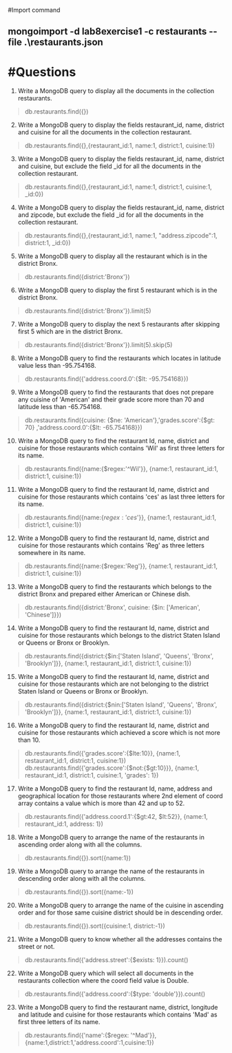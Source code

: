 #Import command

mongoimport -d lab8exercise1 -c restaurants --file .\restaurants.json
----------------------------------------------------------------------

#Questions
=================================================

1. Write a MongoDB query to display all the documents in the collection restaurants.

> db.restaurants.find({})

2. Write a MongoDB query to display the fields restaurant_id, name, district and cuisine for all the documents in the collection restaurant.

> db.restaurants.find({},{restaurant_id:1, name:1, district:1, cuisine:1})

3. Write a MongoDB query to display the fields restaurant_id, name, district and cuisine, but exclude the field _id for all the documents in the collection restaurant.

> db.restaurants.find({},{restaurant_id:1, name:1, district:1, cuisine:1, _id:0})

4. Write a MongoDB query to display the fields restaurant_id, name, district and zipcode, but exclude the field _id for all the documents in the collection restaurant.

> db.restaurants.find({},{restaurant_id:1, name:1, "address.zipcode":1, district:1, _id:0})

5. Write a MongoDB query to display all the restaurant which is in the district Bronx.

> db.restaurants.find({district:'Bronx'})

6. Write a MongoDB query to display the first 5 restaurant which is in the district Bronx.

> db.restaurants.find({district:'Bronx'}).limit(5)

7. Write a MongoDB query to display the next 5 restaurants after skipping first 5 which are in the district Bronx.

> db.restaurants.find({district:'Bronx'}).limit(5).skip(5)

8. Write a MongoDB query to find the restaurants which locates in latitude value less than -95.754168.

> db.restaurants.find({'address.coord.0':{$lt: -95.754168}})

9. Write a MongoDB query to find the restaurants that does not prepare any cuisine of 'American' and their grade score more than 70 and latitude less than -65.754168.

> db.restaurants.find({cuisine: {$ne: 'American'},'grades.score':{$gt: 70} ,'address.coord.0':{$lt: -65.754168}})

10. Write a MongoDB query to find the restaurant Id, name, district and cuisine for those restaurants which contains 'Wil' as first three letters for its name.

> db.restaurants.find({name:{$regex:'^Wil'}}, {name:1, restaurant_id:1, district:1, cuisine:1})

11. Write a MongoDB query to find the restaurant Id, name, district and cuisine for those restaurants which contains 'ces' as last three letters for its name.

> db.restaurants.find({name:{$regex:'ces$'}}, {name:1, restaurant_id:1, district:1, cuisine:1})

12. Write a MongoDB query to find the restaurant Id, name, district and cuisine for those restaurants which contains 'Reg' as three letters somewhere in its name.

> db.restaurants.find({name:{$regex:'Reg'}}, {name:1, restaurant_id:1, district:1, cuisine:1})

13. Write a MongoDB query to find the restaurants which belongs to the district Bronx and prepared either American or Chinese dish.

> db.restaurants.find({district:'Bronx', cuisine: {$in: ['American', 'Chinese']}})

14. Write a MongoDB query to find the restaurant Id, name, district and cuisine for those restaurants which belongs to the district Staten Island or Queens or Bronx or Brooklyn.

> db.restaurants.find({district:{$in:['Staten Island', 'Queens', 'Bronx', 'Brooklyn']}}, {name:1, restaurant_id:1, district:1, cuisine:1})

15. Write a MongoDB query to find the restaurant Id, name, district and cuisine for those restaurants which are not belonging to the district Staten Island or Queens or Bronx or Brooklyn.

> db.restaurants.find({district:{$nin:['Staten Island', 'Queens', 'Bronx', 'Brooklyn']}}, {name:1, restaurant_id:1, district:1, cuisine:1})

16. Write a MongoDB query to find the restaurant Id, name, district and cuisine for those restaurants which achieved a score which is not more than 10.

> db.restaurants.find({'grades.score':{$lte:10}}, {name:1, restaurant_id:1, district:1, cuisine:1})
> db.restaurants.find({'grades.score':{$not:{$gt:10}}}, {name:1, restaurant_id:1, district:1, cuisine:1, 'grades': 1})

17. Write a MongoDB query to find the restaurant Id, name, address and geographical location for those restaurants where 2nd element of coord array contains a value which is more than 42 and up to 52.

> db.restaurants.find({'address.coord.1':{$gt:42, $lt:52}}, {name:1, restaurant_id:1, address: 1})

18. Write a MongoDB query to arrange the name of the restaurants in ascending order along with all the columns.

> db.restaurants.find({}).sort({name:1})

19. Write a MongoDB query to arrange the name of the restaurants in descending order along with all the columns.

> db.restaurants.find({}).sort({name:-1})

20. Write a MongoDB query to arrange the name of the cuisine in ascending order and for those same cuisine district should be in descending order.

> db.restaurants.find({}).sort({cuisine:1, district:-1})

21. Write a MongoDB query to know whether all the addresses contains the street or not.

> db.restaurants.find({'address.street':{$exists: 1}}).count()

22. Write a MongoDB query which will select all documents in the restaurants collection where the coord field value is Double.

> db.restaurants.find({'address.coord':{$type: 'double'}}).count()

23. Write a MongoDB query to find the restaurant name, district, longitude and latitude and cuisine for those restaurants which contains 'Mad' as first three letters of its name.

> db.restaurants.find({'name':{$regex: '^Mad'}}, {name:1,district:1,'address.coord':1,cuisine:1})